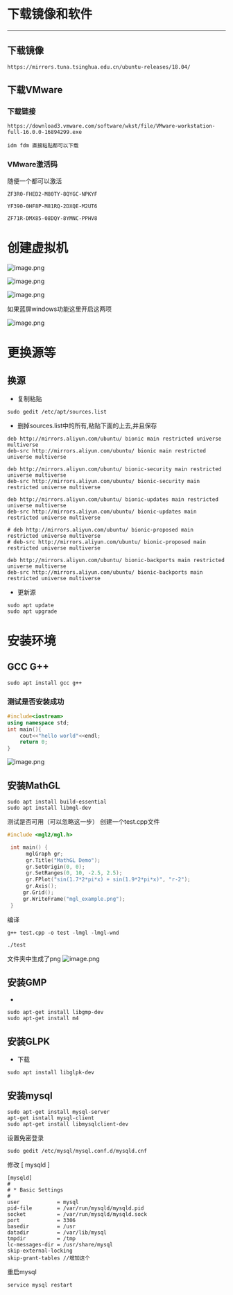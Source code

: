 # 下载镜像和软件
***
## 下载镜像

```
https://mirrors.tuna.tsinghua.edu.cn/ubuntu-releases/18.04/
```

## 下载VMware

### 下载链接

```
https://download3.vmware.com/software/wkst/file/VMware-workstation-full-16.0.0-16894299.exe
```
	idm fdm 直接粘贴都可以下载
	
### VMware激活码

随便一个都可以激活
```
ZF3R0-FHED2-M80TY-8QYGC-NPKYF
```
```
YF390-0HF8P-M81RQ-2DXQE-M2UT6  
```
```
ZF71R-DMX85-08DQY-8YMNC-PPHV8
```

# 创建虚拟机

![image.png](https://gitee.com/huweizdt/pic-go/raw/master/image/202304151124026.png)

![image.png](https://gitee.com/huweizdt/pic-go/raw/master/image/202304151125797.png)

![image.png](https://gitee.com/huweizdt/pic-go/raw/master/image/202304151128903.png)

如果蓝屏windows功能这里开启这两项

![image.png](https://gitee.com/huweizdt/pic-go/raw/master/image/202304151135787.png)

# 更换源等

## 换源

+ 复制粘贴
```
sudo gedit /etc/apt/sources.list
```
+ 删掉sources.list中的所有,粘贴下面的上去,并且保存
```
deb http://mirrors.aliyun.com/ubuntu/ bionic main restricted universe multiverse
deb-src http://mirrors.aliyun.com/ubuntu/ bionic main restricted universe multiverse

deb http://mirrors.aliyun.com/ubuntu/ bionic-security main restricted universe multiverse
deb-src http://mirrors.aliyun.com/ubuntu/ bionic-security main restricted universe multiverse

deb http://mirrors.aliyun.com/ubuntu/ bionic-updates main restricted universe multiverse
deb-src http://mirrors.aliyun.com/ubuntu/ bionic-updates main restricted universe multiverse

# deb http://mirrors.aliyun.com/ubuntu/ bionic-proposed main restricted universe multiverse
# deb-src http://mirrors.aliyun.com/ubuntu/ bionic-proposed main restricted universe multiverse

deb http://mirrors.aliyun.com/ubuntu/ bionic-backports main restricted universe multiverse
deb-src http://mirrors.aliyun.com/ubuntu/ bionic-backports main restricted universe multiverse

```
+ 更新源
```
sudo apt update
sudo apt upgrade
```



# 安装环境

## GCC G++

```
sudo apt install gcc g++
```
### 测试是否安装成功
```cpp
#include<iostream>
using namespace std;
int main(){
	cout<<"hello world"<<endl;
	return 0;
}
```
![image.png](https://gitee.com/huweizdt/pic-go/raw/master/image/202304151215027.png)

## 安装MathGL

```
sudo apt install build-essential
sudo apt install libmgl-dev
```

测试是否可用（可以忽略这一步）
创建一个test.cpp文件

```c++
#include <mgl2/mgl.h>

 int main() {
      mglGraph gr;
      gr.Title("MathGL Demo");
      gr.SetOrigin(0, 0);
      gr.SetRanges(0, 10, -2.5, 2.5);
      gr.FPlot("sin(1.7*2*pi*x) + sin(1.9*2*pi*x)", "r-2");
      gr.Axis();
     gr.Grid();
     gr.WriteFrame("mgl_example.png");
 }
```
编译
```
g++ test.cpp -o test -lmgl -lmgl-wnd
```

```
./test
```
文件夹中生成了png
![image.png](https://gitee.com/huweizdt/pic-go/raw/master/image/202304141853477.png)

## 安装GMP

+ 
```
sudo apt-get install libgmp-dev
sudo apt-get install m4
```



## 安装GLPK

+ 下载
```
sudo apt install libglpk-dev
```

## 安装mysql

```
sudo apt-get install mysql-server
apt-get isntall mysql-client
sudo apt-get install libmysqlclient-dev
```
设置免密登录
```
sudo gedit /etc/mysql/mysql.conf.d/mysqld.cnf
```
修改 [ mysqld ]
```
[mysqld]
#
# * Basic Settings
#
user            = mysql
pid-file        = /var/run/mysqld/mysqld.pid
socket          = /var/run/mysqld/mysqld.sock
port            = 3306
basedir         = /usr
datadir         = /var/lib/mysql
tmpdir          = /tmp
lc-messages-dir = /usr/share/mysql
skip-external-locking
skip-grant-tables //增加这个
```
重启mysql
```
service mysql restart
```
